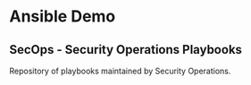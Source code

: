 # Ansible Demo

## SecOps - Security Operations Playbooks

Repository of playbooks maintained by Security Operations.
